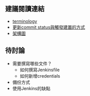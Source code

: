 ## 建議閱讀連結
- [terminology](https://www.jenkins.io/doc/book/glossary/)
- [更新commit status與觸發建置的方式](https://github.com/simpsons01/my-first-jenkins/wiki/%E6%AF%94%E8%BC%83jenkins%E6%9B%B4%E6%96%B0commit-status-%E8%88%87%E8%A7%B8%E7%99%BC%E5%BB%BA%E7%BD%AE%E7%9A%84%E6%96%B9%E5%BC%8F)
- [架構圖](https://github.com/simpsons01/my-first-jenkins/wiki/%E6%9E%B6%E6%A7%8B%E5%9C%96)

## 待討論
- 需要撰寫哪些文件？
   - 如何撰寫Jenkinsfile
   - 如何新增credentials
- 備份方式
- 使用Jenkins的缺點
   